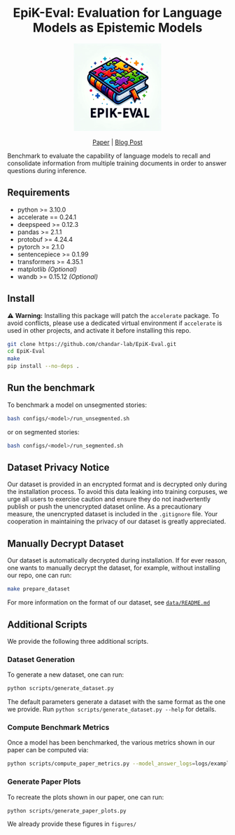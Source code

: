 <div style="text-align: center;">
<h1>EpiK-Eval: Evaluation for Language Models as Epistemic Models</h1>
<img src="EpiK-Eval_logo.webp" alt="EpiK-Eval Logo" width="200"/>

[Paper](https://arxiv.org/abs/2310.15372) | [Blog Post](https://gabprato.github.io/epik-eval/)
</div>

Benchmark to evaluate the capability of language models to recall and consolidate information from multiple training documents in order to answer questions during inference.

## Requirements
- python >= 3.10.0
- accelerate == 0.24.1
- deepspeed >= 0.12.3
- pandas >= 2.1.1
- protobuf >= 4.24.4
- pytorch >= 2.1.0
- sentencepiece >= 0.1.99
- transformers >= 4.35.1
- matplotlib *(Optional)*
- wandb >= 0.15.12 *(Optional)*

## Install
⚠️ **Warning:** Installing this package will patch the `accelerate` package. To avoid conflicts, please use a dedicated virtual environment if `accelerate` is used in other projects, and activate it before installing this repo.
```bash
git clone https://github.com/chandar-lab/EpiK-Eval.git
cd EpiK-Eval
make
pip install --no-deps .
```

## Run the benchmark
To benchmark a model on unsegmented stories:
```bash
bash configs/<model>/run_unsegmented.sh
```
or on segmented stories:
```bash
bash configs/<model>/run_segmented.sh
```

## Dataset Privacy Notice
Our dataset is provided in an encrypted format and is decrypted only during the installation process. To avoid this data leaking into training corpuses, we urge all users to exercise caution and ensure they do not inadvertently publish or push the unencrypted dataset online. As a precautionary measure, the unencrypted dataset is included in the `.gitignore` file. Your cooperation in maintaining the privacy of our dataset is greatly appreciated.

## Manually Decrypt Dataset
Our dataset is automatically decrypted during installation. If for ever reason, one wants to manually decrypt the dataset, for example, without installing our repo, one can run:
```bash
make prepare_dataset
```
For more information on the format of our dataset, see [`data/README.md`](./data/README.md)

## Additional Scripts
We provide the following three additional scripts.

### Dataset Generation
To generate a new dataset, one can run:
```bash
python scripts/generate_dataset.py
```
The default parameters generate a dataset with the same format as the one we provide. Run `python scripts/generate_dataset.py --help` for details.

### Compute Benchmark Metrics
Once a model has been benchmarked, the various metrics shown in our paper can be computed via:
```bash
python scripts/compute_paper_metrics.py --model_answer_logs=logs/example_log.csv
```

### Generate Paper Plots
To recreate the plots shown in our paper, one can run:
```bash
python scripts/generate_paper_plots.py
```
We already provide these figures in `figures/`